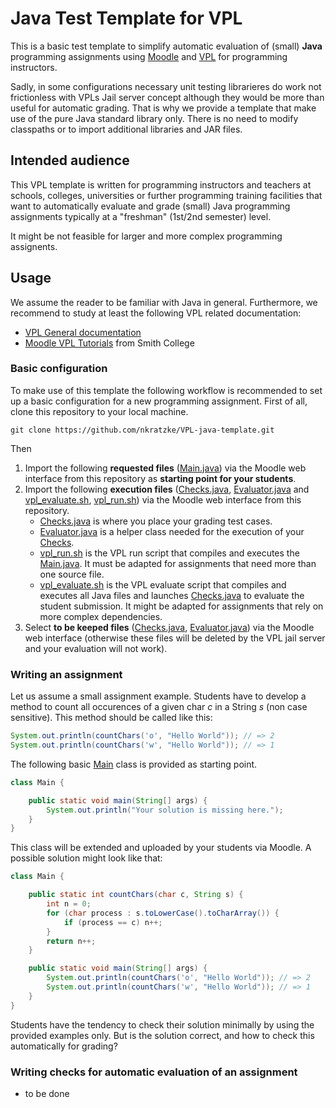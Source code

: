# Java Test Template for VPL

This is a basic test template to simplify automatic evaluation of (small) __Java__ programming assignments
using [Moodle](https://moodle.org/) and [VPL](http://vpl.dis.ulpgc.es/) for programming instructors.

Sadly, in some configurations
necessary unit testing librarieres do work not frictionless with VPLs Jail server concept although they would be more than useful for
automatic grading. That is why we provide a template that make use of the pure Java standard library only.
There is no need to modify classpaths or to import additional libraries and JAR files.

## Intended audience

This VPL template is written for programming instructors and teachers at schools, colleges, universities or further
programming training facilities that want to automatically evaluate and grade (small)
Java programming assignments typically at a "freshman" (1st/2nd semester) level.

It might be not feasible for larger and more complex programming assignents.

## Usage

We assume the reader to be familiar with Java in general.
Furthermore, we recommend to study at least the following VPL related documentation:

- [VPL General documentation](http://vpl.dis.ulpgc.es/index.php/support)
- [Moodle VPL Tutorials](http://www.science.smith.edu/dftwiki/index.php/Moodle_VPL_Tutorials) from Smith College

### Basic configuration

To make use of this template the following workflow is recommended to set up a basic configuration for a new programming assignment.
First of all, clone this repository to your local machine.
```
git clone https://github.com/nkratzke/VPL-java-template.git
```

Then

1. Import the following __requested files__ ([Main.java](Main.java)) via the Moodle web interface from this repository as __starting point for your students__.
2. Import the following __execution files__ ([Checks.java](Checks.java), [Evaluator.java](Evaluator.java) and [vpl_evaluate.sh](vpl_evaluate.sh), [vpl_run.sh](vpl_run.sh)) via the Moodle web interface from this repository. 
    - [Checks.java](Checks.java) is where you place your grading test cases. 
    - [Evaluator.java](Evaluator.java) is a helper class needed for the execution of your [Checks](Checks.java).
    - [vpl_run.sh](vpl_run.sh) is the VPL run script that compiles and executes the [Main.java](Main.java). It must be adapted for assignments that need more than one source file.
    - [vpl_evaluate.sh](vpl_evaluate.sh) is the VPL evaluate script that compiles and executes all Java files and launches [Checks.java](Checks.java) to evaluate the student submission. It might be adapted for assignments that rely on more complex dependencies.
3. Select __to be keeped files__ ([Checks.java](Checks.java), [Evaluator.java](Evaluator.java)) via the Moodle web interface (otherwise these files will be deleted by the VPL jail server and your evaluation will not work).

### Writing an assignment

Let us assume a small assignment example. Students have to develop a method to count all occurences of a given char _c_ in a String _s_ (non case sensitive). This method should be called like this:

```Java
System.out.println(countChars('o', "Hello World")); // => 2
System.out.println(countChars('w', "Hello World")); // => 1
```

The following basic [Main](Main.java) class is provided as starting point.

```Java
class Main {

    public static void main(String[] args) {
        System.out.println("Your solution is missing here.");
    }
}
```

This class will be extended and uploaded by your students via Moodle. A possible solution might look like that:

```Java
class Main {

    public static int countChars(char c, String s) {
        int n = 0;
        for (char process : s.toLowerCase().toCharArray()) {
            if (process == c) n++;
        }
        return n++;
    }

    public static void main(String[] args) {
        System.out.println(countChars('o', "Hello World")); // => 2
        System.out.println(countChars('w', "Hello World")); // => 1
    }
}
```

Students have the tendency to check their solution minimally by using the provided examples only.
But is the solution correct, and how to check this automatically for grading?

### Writing checks for automatic evaluation of an assignment

- to be done